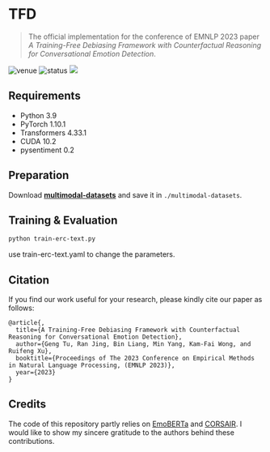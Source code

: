 # TFD

> The official implementation for the conference of EMNLP 2023 paper *A Training-Free Debiasing Framework with Counterfactual Reasoning for Conversational Emotion Detection*.

<img src="https://img.shields.io/badge/Venue-EMNLP--23-blue" alt="venue"/> <img src="https://img.shields.io/badge/Status-Accepted-success" alt="status"/> <img src="https://img.shields.io/badge/Issues-Welcome-red">

## Requirements
* Python 3.9
* PyTorch 1.10.1
* Transformers 4.33.1
* CUDA 10.2
* pysentiment 0.2

## Preparation

Download  [**multimodal-datasets**](https://drive.google.com/file/d/1Xxgp-D2idEcds023iPilyCXYY4kF9tm8/view?usp=drive_link) and save it in `./multimodal-datasets`.



## Training & Evaluation

```sh
python train-erc-text.py
```
use train-erc-text.yaml to change the parameters.

## Citation
If you find our work useful for your research, please kindly cite our paper as follows:
```
@article{,
  title={A Training-Free Debiasing Framework with Counterfactual Reasoning for Conversational Emotion Detection},
  author={Geng Tu, Ran Jing, Bin Liang, Min Yang, Kam-Fai Wong, and Ruifeng Xu},
  booktitle={Proceedings of The 2023 Conference on Empirical Methods in Natural Language Processing, (EMNLP 2023)},
  year={2023}
}
```

## Credits
The code of this repository partly relies on [EmoBERTa](https://github.com/tae898/erc) and [CORSAIR](https://github.com/qianc62/Corsair). I would like to show my sincere gratitude to the authors behind these contributions.

